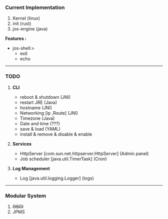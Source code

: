 ### Current Implementation 
1. Kernel (linux) 
2. init (rust)
3. jos-engine (java) 

**Features :**
* jos-shell:> 
  * exit
  * echo 
--- 
### TODO 
1. **CLI**
   * reboot & shutdown (JNI) 
   * restart JRE (Java)  
   * hostname (JNI)
   * Networking [ip ,Route] (JNI)
   * Timezone (Java)
   * Date and time (???) 
   * save & load (YAML)
   * install & remove & disable & enable 
   
2. **Services** 
   * HttpServer [com.sun.net.httpserver.HttpServer] (Admin panel)
   * Job scheduler [java.util.TimerTask] (Cron)

3. **Log Management**
   * Log [java.util.logging.Logger] (logs) 
--- 

### Modular System 
1. ~~OSGI~~
2. JPMS
